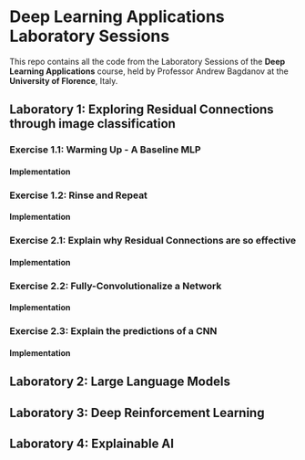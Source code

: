 # Deep Learning Applications Laboratory Sessions
This repo contains all the code from the Laboratory Sessions of the **Deep Learning Applications** course, held by Professor Andrew Bagdanov at the **University of Florence**, Italy.

## Laboratory 1: Exploring Residual Connections through image classification

### Exercise 1.1: Warming Up - A Baseline MLP
#### Implementation

### Exercise 1.2: Rinse and Repeat
#### Implementation

### Exercise 2.1: Explain why Residual Connections are so effective
#### Implementation

### Exercise 2.2: Fully-Convolutionalize a Network
#### Implementation

### Exercise 2.3: Explain the predictions of a CNN
#### Implementation

## Laboratory 2: Large Language Models


## Laboratory 3: Deep Reinforcement Learning


## Laboratory 4: Explainable AI
